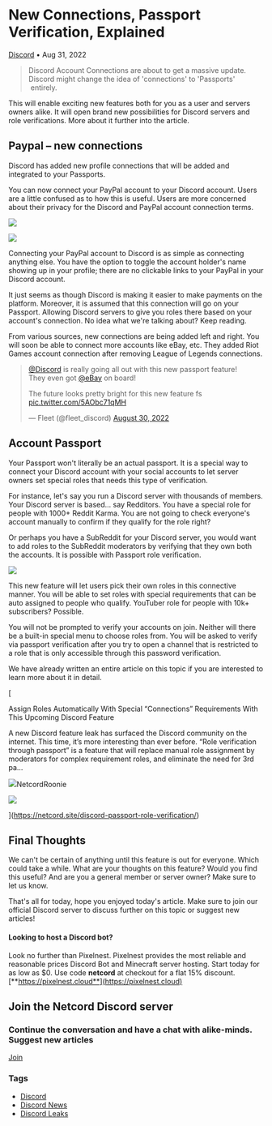 New Connections, Passport Verification, Explained
=================================================

[Discord](https://netcord.site/tag/discord/) • Aug 31, 2022

[](https://www.facebook.com/sharer/sharer.php?u=https://netcord.site/new-discord-connections-passport-verification-explained/)[](https://twitter.com/intent/tweet?text=New%20Connections%2C%20Passport%20Verification%2C%20Explained&url=https://netcord.site/new-discord-connections-passport-verification-explained/)

> Discord Account Connections are about to get a massive update. Discord might change the idea of 'connections' to 'Passports'  entirely.

This will enable exciting new features both for you as a user and servers owners alike. It will open brand new possibilities for Discord servers and role verifications. More about it further into the article.

Paypal – new connections
------------------------

Discord has added new profile connections that will be added and integrated to your Passports.

You can now connect your PayPal account to your Discord account. Users are a little confused as to how this is useful. Users are more concerned about their privacy for the Discord and PayPal account connection terms.

![](https://netcord.site/content/images/2022/08/image-103.png)

![](https://netcord.site/content/images/2022/08/image-102.png)

Connecting your PayPal account to Discord is as simple as connecting anything else. You have the option to toggle the account holder's name showing up in your profile; there are no clickable links to your PayPal in your Discord account.

It just seems as though Discord is making it easier to make payments on the platform. Moreover, it is assumed that this connection will go on your Passport. Allowing Discord servers to give you roles there based on your account's connection. No idea what we're talking about? Keep reading.

From various sources, new connections are being added left and right. You will soon be able to connect more accounts like eBay, etc. They added Riot Games account connection after removing League of Legends connections.

> [@Discord](https://twitter.com/discord?ref_src=twsrc%5Etfw) is really going all out with this new passport feature!  
> They even got [@eBay](https://twitter.com/eBay?ref_src=twsrc%5Etfw) on board!  
>   
> The future looks pretty bright for this new feature fs [pic.twitter.com/5AObc71qMH](https://t.co/5AObc71qMH)
> 
> — Fleet (@fleet\_discord) [August 30, 2022](https://twitter.com/fleet_discord/status/1564754733277011970?ref_src=twsrc%5Etfw)

Account Passport
----------------

Your Passport won't literally be an actual passport. It is a special way to connect your Discord account with your social accounts to let server owners set special roles that needs this type of verification.

For instance, let's say you run a Discord server with thousands of members. Your Discord server is based... say Redditors. You have a special role for people with 1000+ Reddit Karma. You are not going to check everyone's account manually to confirm if they qualify for the role right?

Or perhaps you have a SubReddit for your Discord server, you would want to add roles to the SubReddit moderators by verifying that they own both the accounts. It is possible with Passport role verification.

![](https://netcord.site/content/images/2022/08/image-104.png)

This new feature will let users pick their own roles in this connective manner. You will be able to set roles with special requirements that can be auto assigned to people who qualify. YouTuber role for people with 10k+ subscribers? Possible.

You will not be prompted to verify your accounts on join. Neither will there be a built-in special menu to choose roles from. You will be asked to verify via passport verification after you try to open a channel that is restricted to a role that is only accessible through this password verification.

We have already written an entire article on this topic if you are interested to learn more about it in detail.

[

Assign Roles Automatically With Special “Connections” Requirements With This Upcoming Discord Feature

A new Discord feature leak has surfaced the Discord community on the internet. This time, it’s more interesting than ever before. “Role verification through passport” is a feature that will replace manual role assignment by moderators for complex requirement roles, and eliminate the need for 3rd pa…

![](https://netcord.site/content/images/size/w256h256/2022/07/Netcord-Logo.png)NetcordRoonie

![](https://netcord.site/content/images/2022/07/give-if.png)

](https://netcord.site/discord-passport-role-verification/)

Final Thoughts
--------------

We can't be certain of anything until this feature is out for everyone. Which could take a while. What are your thoughts on this feature? Would you find this useful? And are you a general member or server owner? Make sure to let us know.

That's all for today, hope you enjoyed today's article. Make sure to join our official Discord server to discuss further on this topic or suggest new articles!

#### Looking to host a Discord bot?

Look no further than Pixelnest. Pixelnest provides the most reliable and reasonable prices Discord Bot and Minecraft server hosting. Start today for as low as $0. Use code **netcord** at checkout for a flat 15% discount.  
[**https://pixelnest.cloud**](https://pixelnest.cloud)

Join the Netcord Discord server
-------------------------------

### Continue the conversation and have a chat with alike-minds. Suggest new articles 

[Join](https://discord.gg/F7v3XCwssK)

### Tags

*   [Discord](/tag/discord/ "Discord")
*   [Discord News](/tag/discord-news/ "Discord News")
*   [Discord Leaks](/tag/discord-leaks/ "Discord Leaks")

